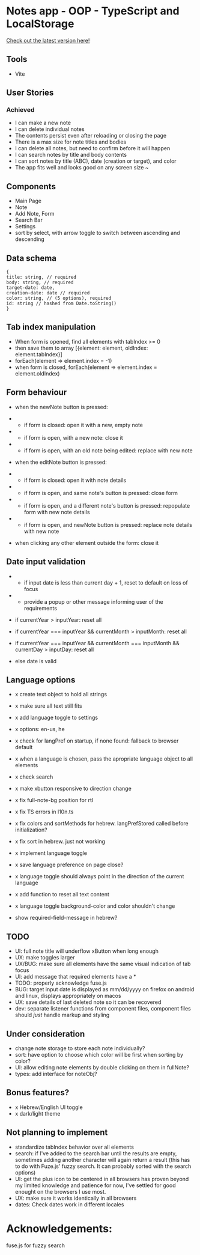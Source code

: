 # Notes app - OOP - TypeScript and LocalStorage

[Check out the latest version here!](https://crows-note-app.surge.sh)

## Tools

- Vite

## User Stories

### Achieved

- I can make a new note
- I can delete individual notes
- The contents persist even after reloading or closing the page
- There is a max size for note titles and bodies
- I can delete all notes, but need to confirm before it will happen
- I can search notes by title and body contents
- I can sort notes by title (ABC), date (creation or target), and color
- The app fits well and looks good on any screen size ~

## Components

- Main Page
- Note
- Add Note, Form
- Search Bar
- Settings
- sort by select, with arrow toggle to switch between ascending and descending

## Data schema

```
{
title: string, // required
body: string, // required
target-date: date,
creation-date: date // required
color: string, // (5 options), required
id: string // hashed from Date.toString()
}
```

## Tab index manipulation

- When form is opened, find all elements with tabIndex >= 0
- then save them to array [{element: element, oldIndex: element.tabIndex}]
- forEach(element => element.index = -1)
- when form is closed, forEach(element => element.index = element.oldIndex)

## Form behaviour

- when the newNote button is pressed:
- - if form is closed: open it with a new, empty note
- - if form is open, with a new note: close it
- - if form is open, with an old note being edited: replace with new note

- when the editNote button is pressed:
- - if form is closed: open it with note details
- - if form is open, and same note's button is pressed: close form
- - if form is open, and a different note's button is pressed: repopulate form with new note details
- - if form is open, and newNote button is pressed: replace note details with new note

- when clicking any other element outside the form: close it

## Date input validation

- - if input date is less than current day + 1, reset to default on loss of focus
- - provide a popup or other message informing user of the requirements

- if currentYear > inputYear: reset all
- if currentYear === inputYear && currentMonth > inputMonth: reset all
- if currentYear === inputYear && currentMonth === inputMonth && currentDay > inputDay: reset all
- else date is valid

## Language options

- x create text object to hold all strings
- x make sure all text still fits
- x add language toggle to settings
- x options: en-us, he
- x check for langPref on startup, if none found: fallback to browser default
- x when a language is chosen, pass the apropriate language object to all elements
- x check search
- x make xbutton responsive to direction change
- x fix full-note-bg position for rtl
- x fix TS errors in l10n.ts
- x fix colors and sortMethods for hebrew. langPrefStored called before initialization?
- x fix sort in hebrew. just not working
- x implement language toggle
- x save language preference on page close?
- x language toggle should always point in the direction of the current language
- x add function to reset all text content
- x language toggle background-color and color shouldn't change

- show required-field-message in hebrew?

## TODO

- UI: full note title will underflow xButton when long enough
- UX: make toggles larger
- UX/BUG: make sure all elements have the same visual indication of tab focus
- UI: add message that required elements have a \*
- TODO: properly acknowledge fuse.js
- BUG: target input date is displayed as mm/dd/yyyy on firefox on android and linux, displays appropriately on macos
- UX: save details of last deleted note so it can be recovered
- dev: separate listener functions from component files, component files should _just_ handle markup and styling

## Under consideration

- change note storage to store each note individually?
- sort: have option to choose which color will be first when sorting by color?
- UI: allow editing note elements by double clicking on them in fullNote?
- types: add interface for noteObj?

## Bonus features?

- x Hebrew/English UI toggle
- x dark/light theme

## Not planning to implement

- standardize tabIndex behavior over all elements
- search: if I've added to the search bar until the results are empty, sometimes adding another character will again return a result (this has to do with Fuze.js' fuzzy search. It can probably sorted with the search options)
- UI: get the plus icon to be centered in all browsers has proven beyond my limited knowledge and patience for now, I've settled for good enought on the browsers I use most.
- UX: make sure it works identically in all browsers
- dates: Check dates work in different locales

# Acknowledgements:

fuse.js for fuzzy search
